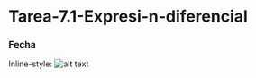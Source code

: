 # Tarea-7.1-Expresi-n-diferencial
### Fecha
Inline-style: 
![alt text](https://github.com/jdaniellt/Figura-1.-Diagrama-de-caja-de-datos-sin-procesar-en-escala-log-por-microarreglo-y-calidad-de-sonda..git "Logo Title Text 1")
